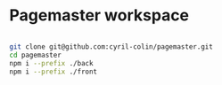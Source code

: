 # Pagemaster workspace

```bash

git clone git@github.com:cyril-colin/pagemaster.git
cd pagemaster
npm i --prefix ./back
npm i --prefix ./front
```
